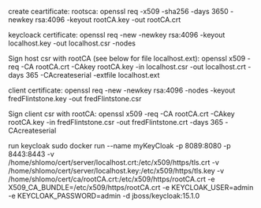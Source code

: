 create ceartificate:
rootsca:
openssl req -x509 -sha256 -days 3650 -newkey rsa:4096 -keyout rootCA.key -out rootCA.crt

keycloack certificate:
openssl req -new -newkey rsa:4096 -keyout localhost.key -out localhost.csr -nodes

Sign host csr with rootCA (see below for file localhost.ext):
openssl x509 -req -CA rootCA.crt -CAkey rootCA.key -in localhost.csr -out localhost.crt -days 365 -CAcreateserial -extfile localhost.ext


client certificate:
openssl req -new -newkey rsa:4096 -nodes -keyout fredFlintstone.key -out fredFlintstone.csr

Sign client csr with rootCA:
openssl x509 -req -CA rootCA.crt -CAkey rootCA.key -in fredFlintstone.csr -out fredFlintstone.crt -days 365 -CAcreateserial


run keycloak
sudo docker run --name myKeyCloak -p 8089:8080 -p 8443:8443 -v /home/shlomo/cert/server/localhost.crt:/etc/x509/https/tls.crt -v /home/shlomo/cert/server/localhost.key:/etc/x509/https/tls.key -v /home/shlomo/cert/ca/rootCA.crt:/etc/x509/https/rootCA.crt -e X509_CA_BUNDLE=/etc/x509/https/rootCA.crt -e KEYCLOAK_USER=admin -e KEYCLOAK_PASSWORD=admin -d jboss/keycloak:15.1.0

